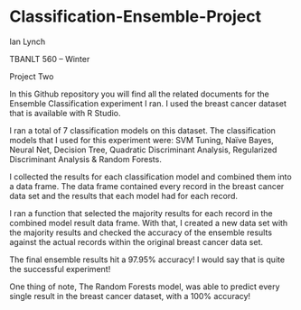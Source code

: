 # Classification-Ensemble-Project
Ian Lynch

TBANLT 560 – Winter

Project Two

In this Github repository you will find all the related documents for the Ensemble Classification experiment I ran. I used the breast cancer dataset that is available with R Studio.

I ran a total of 7 classification models on this dataset. The classification models that I used for this experiment were: SVM Tuning, Naïve Bayes, Neural Net, Decision Tree, Quadratic Discriminant Analysis, Regularized Discriminant Analysis & Random Forests.  

I collected the results for each classification model and combined them into a data frame. The data frame contained every record in the breast cancer data set and the results that each model had for each record.

I ran a function that selected the majority results for each record in the combined model result data frame. With that, I created a new data set with the majority results and checked the accuracy of the ensemble results against the actual records within the original breast cancer data set.

The final ensemble results hit a 97.95% accuracy! I would say that is quite the successful experiment!

One thing of note, The Random Forests model, was able to predict every single result in the breast cancer dataset, with a 100% accuracy!

